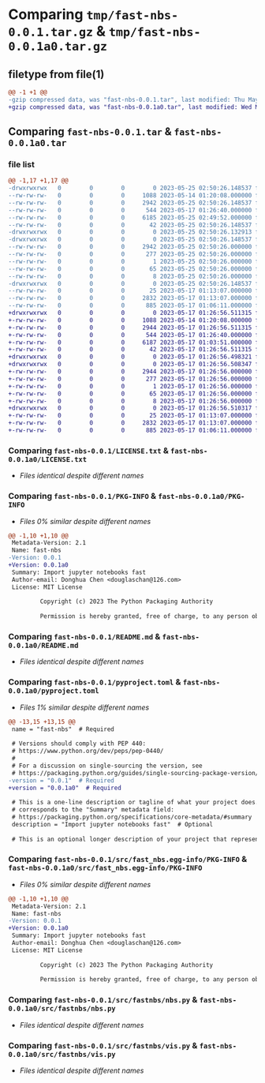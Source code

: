 # Comparing `tmp/fast-nbs-0.0.1.tar.gz` & `tmp/fast-nbs-0.0.1a0.tar.gz`

## filetype from file(1)

```diff
@@ -1 +1 @@
-gzip compressed data, was "fast-nbs-0.0.1.tar", last modified: Thu May 25 02:50:26 2023, max compression
+gzip compressed data, was "fast-nbs-0.0.1a0.tar", last modified: Wed May 17 01:26:56 2023, max compression
```

## Comparing `fast-nbs-0.0.1.tar` & `fast-nbs-0.0.1a0.tar`

### file list

```diff
@@ -1,17 +1,17 @@
-drwxrwxrwx   0        0        0        0 2023-05-25 02:50:26.148537 fast-nbs-0.0.1/
--rw-rw-rw-   0        0        0     1088 2023-05-14 01:20:08.000000 fast-nbs-0.0.1/LICENSE.txt
--rw-rw-rw-   0        0        0     2942 2023-05-25 02:50:26.148537 fast-nbs-0.0.1/PKG-INFO
--rw-rw-rw-   0        0        0      544 2023-05-17 01:26:40.000000 fast-nbs-0.0.1/README.md
--rw-rw-rw-   0        0        0     6185 2023-05-25 02:49:52.000000 fast-nbs-0.0.1/pyproject.toml
--rw-rw-rw-   0        0        0       42 2023-05-25 02:50:26.148537 fast-nbs-0.0.1/setup.cfg
-drwxrwxrwx   0        0        0        0 2023-05-25 02:50:26.132913 fast-nbs-0.0.1/src/
-drwxrwxrwx   0        0        0        0 2023-05-25 02:50:26.148537 fast-nbs-0.0.1/src/fast_nbs.egg-info/
--rw-rw-rw-   0        0        0     2942 2023-05-25 02:50:26.000000 fast-nbs-0.0.1/src/fast_nbs.egg-info/PKG-INFO
--rw-rw-rw-   0        0        0      277 2023-05-25 02:50:26.000000 fast-nbs-0.0.1/src/fast_nbs.egg-info/SOURCES.txt
--rw-rw-rw-   0        0        0        1 2023-05-25 02:50:26.000000 fast-nbs-0.0.1/src/fast_nbs.egg-info/dependency_links.txt
--rw-rw-rw-   0        0        0       65 2023-05-25 02:50:26.000000 fast-nbs-0.0.1/src/fast_nbs.egg-info/requires.txt
--rw-rw-rw-   0        0        0        8 2023-05-25 02:50:26.000000 fast-nbs-0.0.1/src/fast_nbs.egg-info/top_level.txt
-drwxrwxrwx   0        0        0        0 2023-05-25 02:50:26.148537 fast-nbs-0.0.1/src/fastnbs/
--rw-rw-rw-   0        0        0       25 2023-05-17 01:13:07.000000 fast-nbs-0.0.1/src/fastnbs/__init__.py
--rw-rw-rw-   0        0        0     2832 2023-05-17 01:13:07.000000 fast-nbs-0.0.1/src/fastnbs/nbs.py
--rw-rw-rw-   0        0        0      885 2023-05-17 01:06:11.000000 fast-nbs-0.0.1/src/fastnbs/vis.py
+drwxrwxrwx   0        0        0        0 2023-05-17 01:26:56.511315 fast-nbs-0.0.1a0/
+-rw-rw-rw-   0        0        0     1088 2023-05-14 01:20:08.000000 fast-nbs-0.0.1a0/LICENSE.txt
+-rw-rw-rw-   0        0        0     2944 2023-05-17 01:26:56.511315 fast-nbs-0.0.1a0/PKG-INFO
+-rw-rw-rw-   0        0        0      544 2023-05-17 01:26:40.000000 fast-nbs-0.0.1a0/README.md
+-rw-rw-rw-   0        0        0     6187 2023-05-17 01:03:51.000000 fast-nbs-0.0.1a0/pyproject.toml
+-rw-rw-rw-   0        0        0       42 2023-05-17 01:26:56.511315 fast-nbs-0.0.1a0/setup.cfg
+drwxrwxrwx   0        0        0        0 2023-05-17 01:26:56.498321 fast-nbs-0.0.1a0/src/
+drwxrwxrwx   0        0        0        0 2023-05-17 01:26:56.508347 fast-nbs-0.0.1a0/src/fast_nbs.egg-info/
+-rw-rw-rw-   0        0        0     2944 2023-05-17 01:26:56.000000 fast-nbs-0.0.1a0/src/fast_nbs.egg-info/PKG-INFO
+-rw-rw-rw-   0        0        0      277 2023-05-17 01:26:56.000000 fast-nbs-0.0.1a0/src/fast_nbs.egg-info/SOURCES.txt
+-rw-rw-rw-   0        0        0        1 2023-05-17 01:26:56.000000 fast-nbs-0.0.1a0/src/fast_nbs.egg-info/dependency_links.txt
+-rw-rw-rw-   0        0        0       65 2023-05-17 01:26:56.000000 fast-nbs-0.0.1a0/src/fast_nbs.egg-info/requires.txt
+-rw-rw-rw-   0        0        0        8 2023-05-17 01:26:56.000000 fast-nbs-0.0.1a0/src/fast_nbs.egg-info/top_level.txt
+drwxrwxrwx   0        0        0        0 2023-05-17 01:26:56.510317 fast-nbs-0.0.1a0/src/fastnbs/
+-rw-rw-rw-   0        0        0       25 2023-05-17 01:13:07.000000 fast-nbs-0.0.1a0/src/fastnbs/__init__.py
+-rw-rw-rw-   0        0        0     2832 2023-05-17 01:13:07.000000 fast-nbs-0.0.1a0/src/fastnbs/nbs.py
+-rw-rw-rw-   0        0        0      885 2023-05-17 01:06:11.000000 fast-nbs-0.0.1a0/src/fastnbs/vis.py
```

### Comparing `fast-nbs-0.0.1/LICENSE.txt` & `fast-nbs-0.0.1a0/LICENSE.txt`

 * *Files identical despite different names*

### Comparing `fast-nbs-0.0.1/PKG-INFO` & `fast-nbs-0.0.1a0/PKG-INFO`

 * *Files 0% similar despite different names*

```diff
@@ -1,10 +1,10 @@
 Metadata-Version: 2.1
 Name: fast-nbs
-Version: 0.0.1
+Version: 0.0.1a0
 Summary: Import jupyter notebooks fast
 Author-email: Donghua Chen <douglaschan@126.com>
 License: MIT License
         
         Copyright (c) 2023 The Python Packaging Authority
         
         Permission is hereby granted, free of charge, to any person obtaining a copy
```

### Comparing `fast-nbs-0.0.1/README.md` & `fast-nbs-0.0.1a0/README.md`

 * *Files identical despite different names*

### Comparing `fast-nbs-0.0.1/pyproject.toml` & `fast-nbs-0.0.1a0/pyproject.toml`

 * *Files 1% similar despite different names*

```diff
@@ -13,15 +13,15 @@
 name = "fast-nbs"  # Required
 
 # Versions should comply with PEP 440:
 # https://www.python.org/dev/peps/pep-0440/
 #
 # For a discussion on single-sourcing the version, see
 # https://packaging.python.org/guides/single-sourcing-package-version/
-version = "0.0.1"  # Required
+version = "0.0.1a0"  # Required
 
 # This is a one-line description or tagline of what your project does. This
 # corresponds to the "Summary" metadata field:
 # https://packaging.python.org/specifications/core-metadata/#summary
 description = "Import jupyter notebooks fast"  # Optional
 
 # This is an optional longer description of your project that represents
```

### Comparing `fast-nbs-0.0.1/src/fast_nbs.egg-info/PKG-INFO` & `fast-nbs-0.0.1a0/src/fast_nbs.egg-info/PKG-INFO`

 * *Files 0% similar despite different names*

```diff
@@ -1,10 +1,10 @@
 Metadata-Version: 2.1
 Name: fast-nbs
-Version: 0.0.1
+Version: 0.0.1a0
 Summary: Import jupyter notebooks fast
 Author-email: Donghua Chen <douglaschan@126.com>
 License: MIT License
         
         Copyright (c) 2023 The Python Packaging Authority
         
         Permission is hereby granted, free of charge, to any person obtaining a copy
```

### Comparing `fast-nbs-0.0.1/src/fastnbs/nbs.py` & `fast-nbs-0.0.1a0/src/fastnbs/nbs.py`

 * *Files identical despite different names*

### Comparing `fast-nbs-0.0.1/src/fastnbs/vis.py` & `fast-nbs-0.0.1a0/src/fastnbs/vis.py`

 * *Files identical despite different names*

